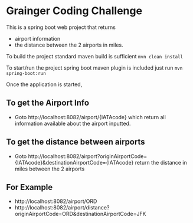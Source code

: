 # Grainger Coding Challenge

This is a spring boot web project that returns
   - airport information  
   - the distance between the 2 airports in miles.

To build the project standard maven build is sufficient `mvn clean install`

To start/run the project spring boot maven plugin is included just run `mvn spring-boot:run`

Once the application is started,
## To get the Airport Info 
- Goto http://localhost:8082/airport/{IATAcode} which return all information available about the airport inputted.

## To get the distance between airports
- Goto http://localhost:8082/airport?originAirportCode={IATAcode}&destinationAirportCode={IATAcode} return the distance in miles between the 2 airports



## For Example
- http://localhost:8082/airport/ORD
- http://localhost:8082/airport/distance?originAirportCode=ORD&destinationAirportCode=JFK
